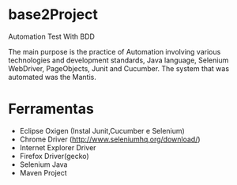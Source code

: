 # base2Project
Automation Test With BDD


The main purpose is the practice of Automation involving various technologies and development standards, Java language, Selenium WebDriver, PageObjects, Junit and Cucumber. The system that was automated was the Mantis.

# Ferramentas

* Eclipse Oxigen (Instal Junit,Cucumber e Selenium)
* Chrome Driver (http://www.seleniumhq.org/download/)
* Internet Explorer Driver
* Firefox Driver(gecko)
* Selenium Java
* Maven Project
